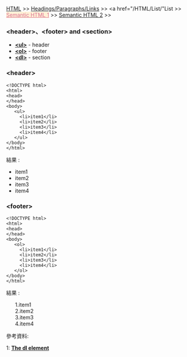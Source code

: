 
<a href="/HTML/">HTML</a> >>
<a href="/HTML/Headings_Paragraphs_Links/">Headings/Paragraphs/Links</a> >>
<a href="/HTML/List/"List</a> >>
<a href="/HTML/Semantic_HTML_1/" style="color:palevioletred;background-color:papayawhip;">Semantic HTML 1</a> >>
<a href="/HTML/Semantic_HTML_2/">Semantic HTML 2</a> >>
<div class="divider"></div>

### &lt;header&gt;、&lt;footer&gt; and &lt;section&gt;

* **<a href="https://developer.mozilla.org/en-US/docs/Web/HTML/Element/header" target="_blank">&lt;ul&gt;</a>** - header
* **<a href="https://developer.mozilla.org/en-US/docs/Web/HTML/Element/footer" target="_blank">&lt;ol&gt;</a>** - footer
* **<a href="https://developer.mozilla.org/en-US/docs/Web/HTML/Element/section" target="_blank">&lt;dl&gt;</a>** - section

<div class="divider"></div>

### &lt;header&gt;

```
<!DOCTYPE html>
<html>
<head>
</head>
<body>
   <ul>
     <li>item1</li>
     <li>item2</li>
     <li>item3</li>
     <li>item4</li>
   </ul>
</body>
</html>
```
結果 : 
<html>
<head>
</head>
<body>
   <ul>
     <li>item1</li>
     <li>item2</li>
     <li>item3</li>
     <li>item4</li>
   </ul>
</body>
</html>

<div class="divider"></div>

### &lt;footer&gt;

```
<!DOCTYPE html>
<html>
<head>
</head>
<body>
   <ol>
     <li>item1</li>
     <li>item2</li>
     <li>item3</li>
     <li>item4</li>
   </ol>
</body>
</html>
```
結果 : 
<html>
<head>
</head>
<body>
   <ol>
     1.item1<br>
     2.item2<br>
     3.item3<br>
     4.item4<br>
   </ol>
</body>
</html>

<div class="divider"></div>
參考資料:

1: **<a href="http://html5doctor.com/the-dl-element/" target="_blank">The dl element</a>**
